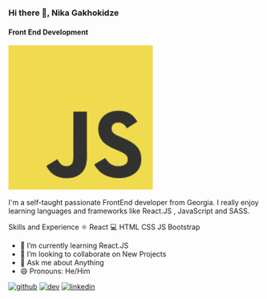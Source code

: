 ### Hi there 👋, Nika Gakhokidze
#### Front End Development
![Front End Development](https://raw.githubusercontent.com/github/explore/80688e429a7d4ef2fca1e82350fe8e3517d3494d/topics/javascript/javascript.png)

I'm a self-taught passionate FrontEnd developer from Georgia. I really enjoy learning languages and frameworks like React.JS , JavaScript and SASS.

Skills and Experience
⚛ React
💻 HTML CSS JS Bootstrap


- 🌱 I’m currently learning React.JS 
- 👯 I’m looking to collaborate on New Projects 
- 💬 Ask me about Anything 
- 😄 Pronouns: He/Him 


[<img src='https://cdn.jsdelivr.net/npm/simple-icons@3.0.1/icons/github.svg' alt='github' height='40'>](https://github.com/NikaGakhokidze)  [<img src='https://cdn.jsdelivr.net/npm/simple-icons@3.0.1/icons/dev-dot-to.svg' alt='dev' height='40'>](https://dev.to/nikagakhokidze)  [<img src='https://cdn.jsdelivr.net/npm/simple-icons@3.0.1/icons/linkedin.svg' alt='linkedin' height='40'>](https://www.linkedin.com/in/https://www.linkedin.com/in/nika-gakhokidze-238988215//)  

